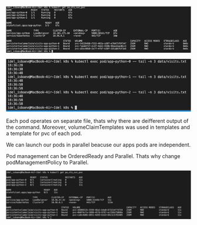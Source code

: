 ![image](./screenshots/13-0.png)

![image](./screenshots/13-1.png)


Each pod operates on separate file, thats why there are deifferent output of the command. Moreover, volumeClaimTemplates was used in templates and a template for pvc of each pod.

We can launch our pods in parallel beacuse our apps pods are independent.

Pod management can be OrderedReady and Parallel. Thats why change podManagementPolicy  to Parallel. 

![image](./screenshots/13-2.png)
